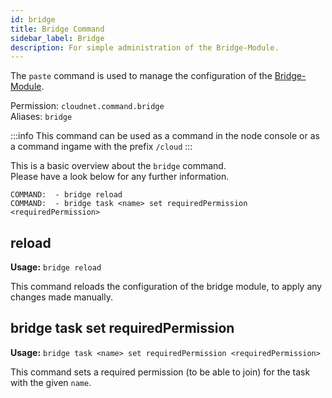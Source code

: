```yaml
---
id: bridge
title: Bridge Command
sidebar_label: Bridge
description: For simple administration of the Bridge-Module.
---
```


The `paste` command is used to manage the configuration of the [Bridge-Module](../modules/bridge.md).

Permission: `cloudnet.command.bridge`  
Aliases: `bridge`

:::info
This command can be used as a command in the node console or as a command ingame with the prefix `/cloud`
:::

This is a basic overview about the `bridge` command.  
Please have a look below for any further information.
```
COMMAND:  - bridge reload
COMMAND:  - bridge task <name> set requiredPermission <requiredPermission>
```

## reload
**Usage:** `bridge reload`

This command reloads the configuration of the bridge module, to apply any changes made manually.

## bridge task set requiredPermission
**Usage:** `bridge task <name> set requiredPermission <requiredPermission>`

This command sets a required permission (to be able to join) for the task with the given `name`.